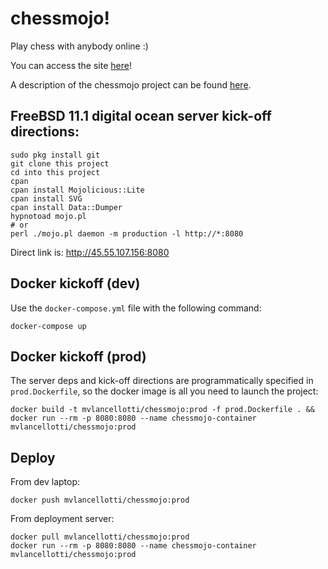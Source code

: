# chessmojo!
Play chess with anybody online :)

You can access the site [here](http://learnnation.org/chess.html)!

A description of the chessmojo project can be found [here](http://matthewlancellotti.com/chessmojo/).


## FreeBSD 11.1 digital ocean server kick-off directions:

	sudo pkg install git
	git clone this project
	cd into this project
	cpan
	cpan install Mojolicious::Lite
	cpan install SVG
	cpan install Data::Dumper
	hypnotoad mojo.pl
	# or
	perl ./mojo.pl daemon -m production -l http://*:8080

Direct link is: http://45.55.107.156:8080


## Docker kickoff (dev)

Use the `docker-compose.yml` file with the following command:

	docker-compose up


## Docker kickoff (prod)

The server deps and kick-off directions are programmatically specified in `prod.Dockerfile`, so the docker image is all you need to launch the project:

	docker build -t mvlancellotti/chessmojo:prod -f prod.Dockerfile . && docker run --rm -p 8080:8080 --name chessmojo-container mvlancellotti/chessmojo:prod


## Deploy

From dev laptop:

	docker push mvlancellotti/chessmojo:prod

From deployment server:

	docker pull mvlancellotti/chessmojo:prod
	docker run --rm -p 8080:8080 --name chessmojo-container mvlancellotti/chessmojo:prod




